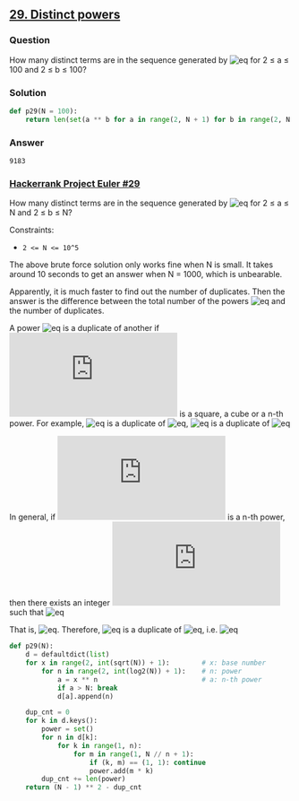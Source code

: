 ## **[29. Distinct powers](https://projecteuler.net/problem=29)**

### Question
How many distinct terms are in the sequence generated by ![eq](https://latex.codecogs.com/gif.latex?a^b) for 2 ≤ a ≤ 100 and 2 ≤ b ≤ 100?

### Solution
```python
def p29(N = 100):
    return len(set(a ** b for a in range(2, N + 1) for b in range(2, N + 1)))
```

### Answer 
`9183`

### [Hackerrank Project Euler #29](https://www.hackerrank.com/contests/projecteuler/challenges/euler029/problem) 
How many distinct terms are in the sequence generated by ![eq](https://latex.codecogs.com/gif.latex?a^b) for 2 ≤ a ≤ N and 2 ≤ b ≤ N?

Constraints:
- `2 <= N <= 10^5`

The above brute force solution only works fine when N is small. It takes around 10 seconds to get an answer when N = 1000, which is unbearable. 

Apparently, it is much faster to find out the number of duplicates. Then the answer is the difference between the total number of the powers ![eq](https://latex.codecogs.com/gif.latex?(N-1)^2) and the number of duplicates. 

A power ![eq](https://latex.codecogs.com/gif.latex?a^b) is a duplicate of another if ![eq](https://latex.codecogs.com/gif.latex?a) is a square, a cube or a n-th power. For example, ![eq](https://latex.codecogs.com/gif.latex?4^2) is a duplicate of ![eq](https://latex.codecogs.com/gif.latex?2^4), ![eq](https://latex.codecogs.com/gif.latex?8^6) is a duplicate of ![eq](https://latex.codecogs.com/gif.latex?4^9)

In general, if ![eq](https://latex.codecogs.com/gif.latex?a) is a n-th power, then there exists an integer ![eq](https://latex.codecogs.com/gif.latex?c) such that ![eq](https://latex.codecogs.com/gif.latex?c=a^{k/n},&space;\textrm{where&space;}&space;k=1,...,n-1)

That is, ![eq](https://latex.codecogs.com/gif.latex?a=c^{n/k}). Therefore, ![eq](https://latex.codecogs.com/gif.latex?a^{mk}) is a duplicate of ![eq](https://latex.codecogs.com/gif.latex?c^{mn}), i.e. ![eq](https://latex.codecogs.com/gif.latex?a^{mk}=c^{mn},&space;\textrm{where&space;}&space;1\leqslant&space;m\leqslant&space;N/n)


```python
def p29(N):
    d = defaultdict(list)
    for x in range(2, int(sqrt(N)) + 1):        # x: base number
        for n in range(2, int(log2(N)) + 1):    # n: power
            a = x ** n                          # a: n-th power
            if a > N: break
            d[a].append(n)

    dup_cnt = 0
    for k in d.keys():
        power = set()
        for n in d[k]:
            for k in range(1, n):
                for m in range(1, N // n + 1):
                    if (k, m) == (1, 1): continue
                    power.add(m * k)
        dup_cnt += len(power)
    return (N - 1) ** 2 - dup_cnt
```
